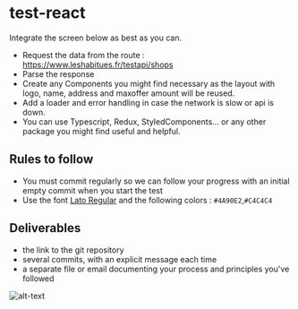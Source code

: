 # test-react

Integrate the screen below as best as you can.

- Request the data from the route : https://www.leshabitues.fr/testapi/shops
- Parse the response
- Create any Components you might find necessary as the layout with logo, name, address and maxoffer amount will be reused.
- Add a loader and error handling in case the network is slow or api is down.
- You can use Typescript, Redux, StyledComponents... or any other package you might find useful and helpful.

## Rules to follow
-  You must commit regularly so we can follow your progress with an initial empty commit when you start the test
-  Use the font [Lato Regular](https://fonts.google.com/specimen/Lato) and the following colors : `#4A90E2`,`#C4C4C4`

## Deliverables

-   the link to the git repository
-   several commits, with an explicit message each time
-   a separate file or email documenting your process and principles you've followed

![alt-text](https://s3.eu-west-3.amazonaws.com/lh-prod-static/img/job/test-mobile-view.png )
